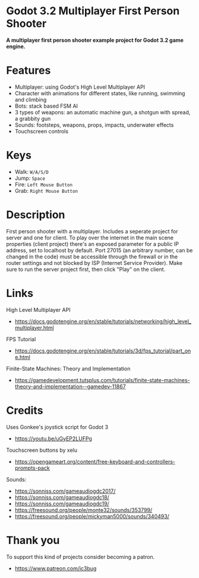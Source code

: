 # Godot 3.2 Multiplayer First Person Shooter

**A multiplayer first person shooter example project for Godot 3.2 game engine.**

Features
========

- Multiplayer: using Godot's High Level Multiplayer API
- Character with animations for different states, like running, swimming and climbing
- Bots: stack based FSM AI
- 3 types of weapons: an automatic machine gun, a shotgun with spread, a grabbity gun
- Sounds: footsteps, weapons, props, impacts, underwater effects
- Touchscreen controls

Keys
====

- Walk: `W/A/S/D`
- Jump: `Space`
- Fire: `Left Mouse Button`
- Grab: `Right Mouse Button`

Description
===========

First person shooter with a multiplayer. Includes a seperate project for server and one for client. 
To play over the internet in the main scene properties (client project) there's an exposed parameter for a public IP address, set to localhost by default.
Port 27015 (an arbitrary number, can be changed in the code) must be accessible through the firewall or in the router settings and not blocked by ISP (Internet Service Provider).
Make sure to run the server project first, then click "Play" on the client.

Links
=====

High Level Multiplayer API
- https://docs.godotengine.org/en/stable/tutorials/networking/high_level_multiplayer.html

FPS Tutorial
- https://docs.godotengine.org/en/stable/tutorials/3d/fps_tutorial/part_one.html

Finite-State Machines: Theory and Implementation
- https://gamedevelopment.tutsplus.com/tutorials/finite-state-machines-theory-and-implementation--gamedev-11867

Credits
=======

Uses Gonkee's joystick script for Godot 3
- https://youtu.be/uGyEP2LUFPg

Touchscreen buttons by xelu
- https://opengameart.org/content/free-keyboard-and-controllers-prompts-pack

Sounds:

- https://sonniss.com/gameaudiogdc2017/
- https://sonniss.com/gameaudiogdc18/
- https://sonniss.com/gameaudiogdc19/
- https://freesound.org/people/monte32/sounds/353799/
- https://freesound.org/people/mickyman5000/sounds/340493/


Thank you
=========

To support this kind of projects consider becoming a patron.
- https://www.patreon.com/ic3bug
